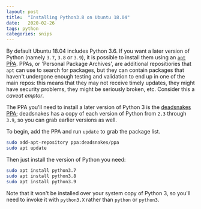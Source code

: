 ```yaml
---
layout: post
title:  "Installing Python3.8 on Ubuntu 18.04"
date:   2020-02-26
tags: python
categories: snips
---
```


By default Ubuntu 18.04 includes Python 3.6. If you want a later version of Python (namely `3.7`, `3.8` or `3.9`), it is possible to install them using an [`apt` PPA](https://help.ubuntu.com/community/PPA). PPAs, or 'Personal Package Archives', are additional repositiories that `apt` can use to search for packages, but they can contain packages that haven't undergone enough testing and validation to end up in one of the main repos: this means that they may not receive timely updates, they might have security problems, they might be seriously broken, etc. Consider this a _caveat emptor_.

The PPA you'll need to install a later version of Python 3 is the [deadsnakes PPA](https://launchpad.net/~deadsnakes/+archive/ubuntu/ppa); deadsnakes has a copy of each version of Python from `2.3` through `3.9`, so you can grab earlier versions as well.

To begin, add the PPA and run `update` to grab the package list.

```bash
sudo add-apt-repository ppa:deadsnakes/ppa
sudo apt update
```

Then just install the version of Python you need:

```bash
sudo apt install python3.7
sudo apt install python3.8
sudo apt install python3.9
```

Note that it won't be installed over your system copy of Python 3, so you'll need to invoke it with `python3.X` rather than `python` or `python3`.